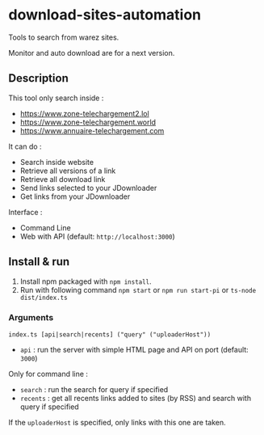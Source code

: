 # download-sites-automation
Tools to search from warez sites.

Monitor and auto download are for a next version.

## Description

This tool only search inside :
* https://www.zone-telechargement2.lol
* https://www.zone-telechargement.world
* https://www.annuaire-telechargement.com

It can do :
* Search inside website
* Retrieve all versions of a link
* Retrieve all download link
* Send links selected to your JDownloader
* Get links from your JDownloader

Interface :
* Command Line
* Web with API (default: `http://localhost:3000`)

## Install & run

1. Install npm packaged with `npm install`.
2. Run with following command `npm start` or `npm run start-pi` or `ts-node dist/index.ts`

### Arguments

`index.ts [api|search|recents] ("query" ("uploaderHost"))`

* `api` : run the server with simple HTML page and API on port (default: `3000`)

Only for command line :
* `search` : run the search for query if specified
* `recents` : get all recents links added to sites (by RSS) and search with query if specified

If the `uploaderHost` is specified, only links with this one are taken.